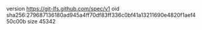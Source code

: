version https://git-lfs.github.com/spec/v1
oid sha256:279687136180ad945a4ff70df83ff336c0bf41a13211690e4820f1aef450c00b
size 45342
